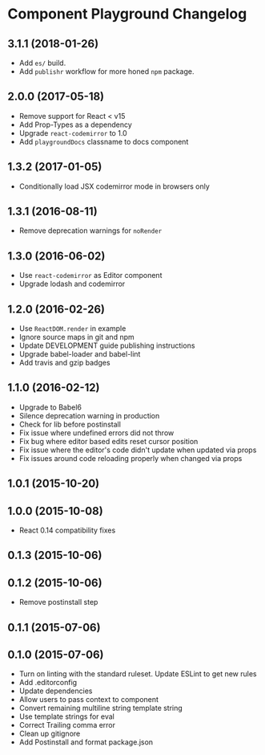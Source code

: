 # Component Playground Changelog

## 3.1.1 (2018-01-26)

  * Add `es/` build.
  * Add `publishr` workflow for more honed `npm` package.

## 2.0.0 (2017-05-18)

  * Remove support for React < v15
  * Add Prop-Types as a dependency
  * Upgrade `react-codemirror` to 1.0
  * Add `playgroundDocs` classname to docs component

## 1.3.2 (2017-01-05)

  * Conditionally load JSX codemirror mode in browsers only

## 1.3.1 (2016-08-11)

  * Remove deprecation warnings for `noRender`

## 1.3.0 (2016-06-02)

  * Use `react-codemirror` as Editor component
  * Upgrade lodash and codemirror

## 1.2.0 (2016-02-26)

  * Use `ReactDOM.render` in example
  * Ignore source maps in git and npm
  * Update DEVELOPMENT guide publishing instructions
  * Upgrade babel-loader and babel-lint
  * Add travis and gzip badges

## 1.1.0 (2016-02-12)

  * Upgrade to Babel6
  * Silence deprecation warning in production
  * Check for lib before postinstall
  * Fix issue where undefined errors did not throw
  * Fix bug where editor based edits reset cursor position
  * Fix issue where the editor's code didn't update when updated via props
  * Fix issues around code reloading properly when changed via props

## 1.0.1 (2015-10-20)

## 1.0.0 (2015-10-08)

  * React 0.14 compatibility fixes

## 0.1.3 (2015-10-06)


## 0.1.2 (2015-10-06)

  * Remove postinstall step

## 0.1.1 (2015-07-06)

## 0.1.0 (2015-07-06)

  * Turn on linting with the standard ruleset. Update ESLint to get new rules
  * Add .editorconfig
  * Update dependencies
  * Allow users to pass context to component
  * Convert remaining multiline string template string
  * Use template strings for eval
  * Correct Trailing comma error
  * Clean up gitignore
  * Add Postinstall and format package.json
